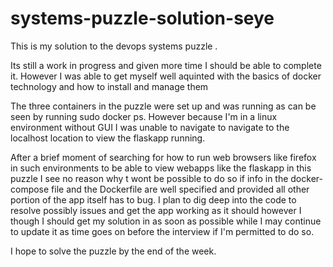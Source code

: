 # systems-puzzle-solution-seye
This is my solution to the devops systems puzzle .

Its still a work in progress and given more time I should be able
to complete it. However I was able to get myself well aquinted with
the basics of docker technology and how to install and manage them

The three containers in the puzzle were set up and was running 
as can be seen by running sudo docker ps. However because I'm in
a linux environment without GUI I was unable to navigate to
navigate to the localhost location to view the flaskapp running.

After a brief moment of searching for how to run web browsers like
firefox in such environments to be able to view webapps like the 
flaskapp in this puzzle I see no reason why t wont be possible to
do so if info in the docker-compose file and the Dockerfile are
well specified and provided all other portion of the app itself has to
bug. I plan to dig deep into the code to resolve possibly issues and get
the app working as it should however I though I should get my
solution in as soon as possible while I may continue to update it as
time goes on before the interview if I'm permitted to do so.

I hope to solve the puzzle by the end of the week.



